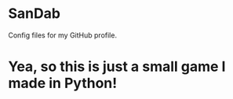 # SanDab
Config files for my GitHub profile.

# Yea, so this is just a small game I made in Python!
